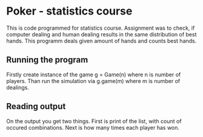 # Poker - statistics course

This is code programmed for statistics course. Assignment was to check, if computer dealing and human dealing results in the same distribution of best hands. This programm deals given amount of hands and counts best hands.

## Running the program
Firstly create instance of the game
	g = Game(n)
where n is number of players. Than run the simulation via 
	g.game(m)
where m is number of dealings.

## Reading output
On the output you get two things. First is print of the list, with count of occured combinations. Next is how many times each player has won.

